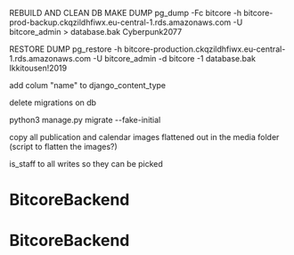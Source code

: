 REBUILD AND CLEAN DB
MAKE DUMP
pg_dump -Fc bitcore -h bitcore-prod-backup.ckqzildhfiwx.eu-central-1.rds.amazonaws.com -U bitcore_admin > database.bak
Cyberpunk2077

RESTORE DUMP
pg_restore -h bitcore-production.ckqzildhfiwx.eu-central-1.rds.amazonaws.com -U bitcore_admin -d bitcore -1 database.bak
Ikkitousen!2019

add colum "name" to django_content_type

delete migrations on db

python3 manage.py migrate --fake-initial

copy all publication and calendar images flattened out in the media folder
(script to flatten the images?)

is_staff to all writes so they can be picked
# BitcoreBackend
# BitcoreBackend
